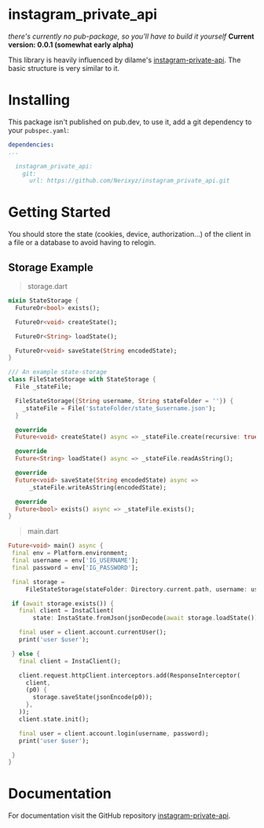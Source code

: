 # instagram_private_api

*there's currently no pub-package, so you'll have to build it yourself*
**Current version: 0.0.1 (somewhat early alpha)**

This library is heavily influenced by dilame's [instagram-private-api](https://github.com/dilame/instagram-private-api).
The basic structure is very similar to it.

# Installing
This package isn't published on pub.dev, to use it, add a git dependency to your `pubspec.yaml`:
```yaml
dependencies:
...

  instagram_private_api: 
    git:
      url: https://github.com/Nerixyz/instagram_private_api.git
```

# Getting Started

You should store the state (cookies, device, authorization...) of the client in a file or a database to avoid having to relogin.

## Storage Example
> storage.dart
```dart
mixin StateStorage {
  FutureOr<bool> exists();

  FutureOr<void> createState();

  FutureOr<String> loadState();

  FutureOr<void> saveState(String encodedState);
}

/// An example state-storage
class FileStateStorage with StateStorage {
  File _stateFile;

  FileStateStorage({String username, String stateFolder = ''}) {
    _stateFile = File('$stateFolder/state_$username.json');
  }

  @override
  Future<void> createState() async => _stateFile.create(recursive: true);

  @override
  Future<String> loadState() async => _stateFile.readAsString();

  @override
  Future<void> saveState(String encodedState) async =>
      _stateFile.writeAsString(encodedState);

  @override
  Future<bool> exists() async => _stateFile.exists();
}
```

> main.dart
 ```dart
 Future<void> main() async {
  final env = Platform.environment;
  final username = env['IG_USERNAME'];
  final password = env['IG_PASSWORD'];

  final storage = 
      FileStateStorage(stateFolder: Directory.current.path, username: username);

  if (await storage.exists()) {
    final client = InstaClient(
        state: InstaState.fromJson(jsonDecode(await storage.loadState())));

    final user = client.account.currentUser();
    print('user $user');

  } else {
    final client = InstaClient();

    client.request.httpClient.interceptors.add(ResponseInterceptor(
      client,
      (p0) {
        storage.saveState(jsonEncode(p0));
      },
    ));
    client.state.init();

    final user = client.account.login(username, password);
    print('user $user');

  }
}
```


# Documentation
For documentation visit the GitHub repository [instagram-private-api](https://github.com/Nerixyz/instagram_private_api).
